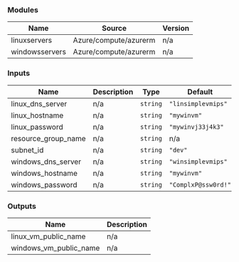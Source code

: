 <!-- BEGIN_TF_DOCS -->
### Modules

| Name | Source | Version |
|------|--------|---------|
| linuxservers | Azure/compute/azurerm | n/a |
| windowsservers | Azure/compute/azurerm | n/a |

### Inputs

| Name | Description | Type | Default |
|------|-------------|------|---------|
| linux\_dns\_server | n/a | `string` | `"linsimplevmips"` |
| linux\_hostname | n/a | `string` | `"mywinvm"` |
| linux\_password | n/a | `string` | `"mywinvj33j4k3"` |
| resource\_group\_name | n/a | `string` | n/a |
| subnet\_id | n/a | `string` | `"dev"` |
| windows\_dns\_server | n/a | `string` | `"winsimplevmips"` |
| windows\_hostname | n/a | `string` | `"mywinvm"` |
| windows\_password | n/a | `string` | `"ComplxP@ssw0rd!"` |

### Outputs

| Name | Description |
|------|-------------|
| linux\_vm\_public\_name | n/a |
| windows\_vm\_public\_name | n/a |
<!-- END_TF_DOCS -->
